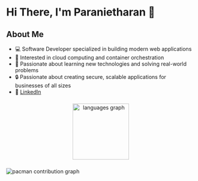 # Hi There, I'm Paranietharan 👋

## About Me
- 💻 Software Developer specialized in building modern web applications
- 🚀 Interested in cloud computing and container orchestration
- 🌱 Passionate about learning new technologies and solving real-world problems
- 🔒 Passionate about creating secure, scalable applications for businesses of all sizes
- 🔗 [LinkedIn](https://linkedin.com/in/paranietharan-palasuntharam)

###

<div align="center">
  <img src="https://github-readme-stats.vercel.app/api/top-langs?username=paranietharan&locale=en&hide_title=false&layout=compact&card_width=320&langs_count=5&theme=dracula&hide_border=false" height="150" alt="languages graph"  />
</div>

###

<picture>
  <source media="(prefers-color-scheme: dark)" srcset="https://raw.githubusercontent.com/paranietharan/paranietharan/output/pacman-contribution-graph-dark.svg">
  <source media="(prefers-color-scheme: light)" srcset="https://raw.githubusercontent.com/paranietharan/paranietharan/output/pacman-contribution-graph.svg">
  <img alt="pacman contribution graph" src="https://raw.githubusercontent.com/paranietharan/paranietharan/output/pacman-contribution-graph.svg">
</picture>

###
